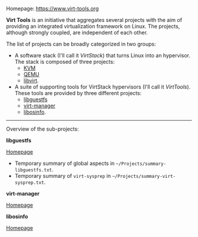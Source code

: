
Homepage: https://www.virt-tools.org

**Virt Tools** is an initiative that aggregates several projects with the aim of providing an integrated virtualization framework on Linux. The projects, although strongly coupled, are independent of each other.

The list of projects can be broadly categorized in two groups:

- A software stack (I'll call it _VirtStack_) that turns Linux into an hypervisor. The stack is composed of three projects:
	- [KVM](http://www.linux-kvm.org/)
	- [QEMU](http://qemu.org/)
	- [libvirt](http://libvirt.org/).
- A suite of supporting tools for VirtStack hypervisors (I'll call it _VirtTools_). These tools are provided by three different projects:
	- [libguestfs](https://libguestfs.org/)
	- [virt-manager](https://virt-manager.org/)
	- [libosinfo](http://libosinfo.org/).

---

Overview of the sub-projects:

**libguestfs**

[Homepage](https://libguestfs.org/)

- Temporary summary of global aspects in `~/Projects/summary-libguestfs.txt`.
- Temporary summary of `virt-sysprep` in `~/Projects/summary-virt-sysprep.txt`.

**virt-manager**

[Homepage](https://virt-manager.org/)

**libosinfo**

[Homepage](http://libosinfo.org/)